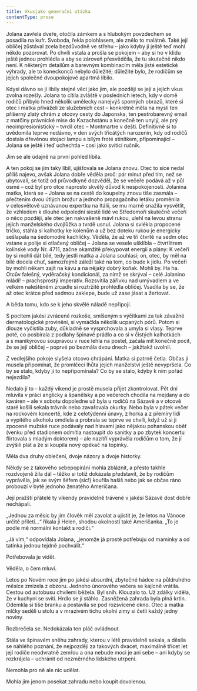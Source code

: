 ```yaml
---
title: Vkusjako generační otázka
contentType: prose
---
```


<section>

Jolana zavřela dveře, otočila zámkem a s hlubokým povzdechem se posadila na kufr. Svoboda, řekla polohlasem, ale znělo to malátně. Také její obličej zůstával zcela bezdůvodně ve střehu – jako kdyby ji ještě teď mohl někdo pozorovat. Po chvíli vstala a prošla se pokojem – aby si ho v klidu ještě jednou prohlédla a aby se zároveň přesvědčila, že tu skutečně nikdo není. K některým detailům a barevným kombinacím měla jisté estetické výhrady, ale to koneckonců nebylo důležité; důležité bylo, že rodičům se jejich společné dvoupokojové apartmá líbilo.

Kdysi dávno se jí líbily stejné věci jako jim, ale později se její a jejich vkus zvolna rozešly. Jolana to cítila zvláště v posledních letech, kdy v domě rodičů přibylo hned několik umělecky nanejvýš sporných obrazů, které si otec i matka přiváželi ze služebních cest – konkrétně měla na mysli ten příšerný zlatý chrám z otcovy cesty do Japonska, ten pestrobarevný email z matčiny právnické mise do Kazachstánu a konečně ten unylý, ale prý neoimpresionistický – tvrdil otec – Montmartre v dešti. Definitivně si to uvědomila teprve nedávno, v den svých třicátých narozenin, kdy od rodičů dostala dřevěnou stojací lampu s bílým froté stínítkem, připomínající – Jolana se ještě i teď uchechtla – cosi jako svítící ručník.

Jim se ale údajně na první pohled líbila.

A ten pokoj se jim taky líbil, ujišťovala se Jolana znovu. Otec to sice nedal příliš najevo, avšak Jolana dobře věděla proč: pár minut před tím, než se ubytovali, se totiž od průvodkyně dozvěděl, že se večeře podává až v půl osmé – což byl pro otce naprosto skvělý důvod k nespokojenosti. Jolanina matka, která se – Jolana se na cestě do koupelny znovu tiše zasmála – přečtením dvou útlých brožur a jednoho propagačního letáku proměnila v celosvětově uznávanou expertku na Itálii, se mu marně snažila vysvětlit, že vzhledem k dlouhé odpolední siestě lidé ve Středomoří skutečně večeří o něco později, ale otec jen nakvašeně mávl rukou, ulehl na levou stranu jejich manželského dvojlůžka a tvrdě usnul. Jolana si svlékla propocené tričko, stáhla si kalhotky ke kolenům a už bez doteku rukou je energicky sešlapala na šedomodré kachlíčky. Věděla, že až ve tři čtvrtě na sedm otec vstane a polije si otlačený obličej – Jolana se vesele ušklíbla – čtvrtlitrem kolínské vody Nr. 4711, začne okamžitě překypovat energií a plány: K večeři by si mohli dát bílé, tedy jestli matka a Jolana souhlasí; on, otec, by měl na bílé docela chuť, samozřejmě záleží také na tom, co bude k jídlu. Po večeři by mohli někam zajít na kávu a na nějaký dobrý koňak. Mohli by. Ha ha. Otcův falešný, vyděračský kondicionál, za nímž se skrýval – celé Jolanino mládí! – prachsprostý imperativ. Rozsvítila zářivku nad umývadlem a ve velkém naleštěném zrcadle si roztržitě prohlédla obličej. Vsadila by se, že až otec krátce před sedmou zaklepe, bude už zase jásat a žertovat.

A běda tomu, kdo se k jeho skvělé náladě nepřipojí.

S pocitem jakési zvrácené rozkoše, smíšeným s výčitkami za tak závažné dermatologické provinění, si vymáčkla několik ucpaných pórů. Potom si dlouze vyčistila zuby, důkladně se vysprchovala a umyla si vlasy. Teprve poté, co posbírala z podlahy špinavé prádlo a co si v čistých kalhotkách a s manikýrovou soupravou v ruce lehla na postel, začala mít konečně pocit, že se její obličej – poprvé po bezmála dvou dnech – jakžtakž uvolnil.

Z vedlejšího pokoje slyšela otcovo chrápání. Matka si patrně četla. Občas jí musela připomínat, že promlčecí lhůta jejich manželství ještě nevypršela. Co by se stalo, kdyby jí to nepřipomínala? Co by se stalo, kdyby k nim pořád nejezdila?

Nedalo jí to – každý víkend je prostě musela přijet zkontrolovat. Pět dní mluvila v práci anglicky a španělsky a po večerech chodila na mejdany a do kaváren – ale v sobotu dopoledne už byla u rodičů na Sázavě a v otcově staré košili sekala trávník nebo zavařovala okurky. Nebo byla v pátek večer na rockovém koncertě, kde z celotýdenní únavy, z horka a z přemíry lidí a vypitého alkoholu omdlela a probrala se teprve ve chvíli, když už si ji zpocené mužské ruce podávaly nad hlavami jako nějakou pohanskou oběť (venku před stadionem odmítla nastoupit do sanitky a po zbytek koncertu flirtovala s mladým doktorem) – ale nazítří vyprávěla rodičům o tom, že jí zvýšili plat a že si koupila nový opékač na topinky.

Měla dva druhy oblečení, dvoje názory a dvoje historky.

Někdy se z takového sebepopírání mohla zbláznit, a přesto takhle rozdvojeně žila dál – těžko si totiž dokázala představit, že by rodičům vyprávěla, jak se svým šéfem (sic!) kouřila hašiš nebo jak se občas ráno probouzí v bytě jednoho ženatého Američana.

Její pražští přátelé ty víkendy pravidelně trávené v jakési Sázavě dost dobře nechápali.

„Jednou za měsíc by jim člověk měl zavolat a ujistit je, že letos na Vánoce určitě přiletí…“ říkala jí Helen, shodou okolností také Američanka. „To je podle mě normální kontakt s rodiči.“

„Já vím,“ odpovídala Jolana, „jenomže já prostě potřebuju od maminky a od tatínka jednou tejdně pochválit.“

Potřebovala je vidět.

Věděla, o čem mluví.

Letos po Novém roce jim po jakési absurdní, zbytečné hádce na půldruhého měsíce zmizela z obzoru. Jednoho únorového večera se kajícně vrátila. Cestou od autobusu chvílemi běžela. Byl sníh. Klouzalo to. Už zdálky viděla, že v kuchyni se svítí. Hrdlo se jí stáhlo. Zasněžená zahrada byla plná krtin. Odemkla si tiše branku a postavila se pod rozsvícené okno. Otec a matka mlčky seděli u stolu a v mrazivém tichu okolní zimy si četli každý jedny noviny.

Rozbrečela se. Nedokázala ten pláč ovládnout.

Stála ve špinavém sněhu zahrady, kterou v létě pravidelně sekala, a děsila se náhlého poznání, že nejpozději za takových dvacet, maximálně třicet let její rodiče neodvratně zemřou a ona nebude moci je ani sebe – ani kdyby se rozkrájela – uchránit od nezměrného lidského utrpení.

Nemohla pro ně ale nic udělat.

Mohla jim jenom posekat zahradu nebo koupit dovolenou.

</section>
